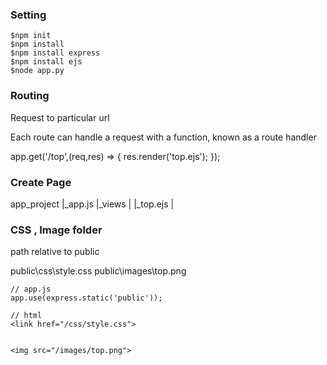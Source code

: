 ### Setting 

```
$npm init
$npm install
$npm install express
$npm install ejs
$node app.py
```

### Routing

Request to particular url

Each route can handle a request with a function, known as a route handler

app.get('/top',(req,res) => {
    res.render('top.ejs');
});

### Create Page

app_project
|_app.js
|_views
|   |_top.ejs
|

### CSS , Image folder
path relative to public

public\css\style.css
public\images\top.png

```
// app.js
app.use(express.static('public'));

// html
<link href="/css/style.css">


<img src="/images/top.png">
```
